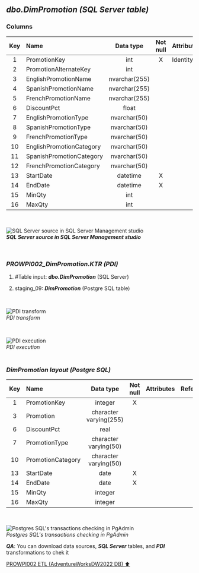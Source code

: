 ## **_dbo.DimPromotion (SQL Server table)_**  

### Columns  

| Key	| Name                     | Data type    | Not null | Attributes | References            | Description       |
| :-: | :----------------------- | :----------: | :------: | :--------- | :-------------------- | :---------------- |
| 1   | PromotionKey             | int          | X        | Identity   |                       | PK                |
| 2   | PromotionAlternateKey    | int          |          |            |                       | deprecated        |
| 3   | EnglishPromotionName     | nvarchar(255)|          |            |                       | Promotion         |
| 4   | SpanishPromotionName     | nvarchar(255)|          |            |                       | deprecated        |
| 5   | FrenchPromotionName      | nvarchar(255)|          |            |                       | deprecated        |
| 6   | DiscountPct              | float        |          |            |                       |                   |
| 7   | EnglishPromotionType     | nvarchar(50) |          |            |                       | PromotionType     |
| 8   | SpanishPromotionType	   | nvarchar(50) |          |            |                       | deprecated        |
| 9   | FrenchPromotionType      | nvarchar(50) |          |            |                       | deprecated        |
| 10  | EnglishPromotionCategory | nvarchar(50) |          |            |                       | PromotionCategory |
| 11  | SpanishPromotionCategory | nvarchar(50) |          |            |                       | deprecated        |
| 12  | FrenchPromotionCategory  | nvarchar(50) |          |            |                       | deprecated        |
| 13  | StartDate                | datetime     | X        |            |                       |                   |
| 14  | EndDate                  | datetime     | X        |            |                       |                   |
| 15  | MinQty                   | int          |          |            |                       |                   |
| 16  | MaxQty                   | int          |          |            |                       |                   |

   <p><br></p>  

![SQL Server source in SQL Server Management studio](https://i.imgur.com/OZ0NoVs.png)  
**_SQL Server source in SQL Server Management studio_**  

   <p><br></p>  

### **_PROWPI002\_DimPromotion.KTR (PDI)_**   
1. #Table input: **_dbo.DimPromotion_** (SQL Server)  
2. staging_09: **_DimPromotion_** (Postgre SQL table)
 
   <p><br></p>  

  ![PDI transform](https://i.imgur.com/jRO7coJ.png)  
  _PDI transform_  

  <p><br></p>  

  ![PDI execution](https://i.imgur.com/bU5fFw4.png)  
  _PDI execution_ 

### **_<p><br>DimPromotion layout (Postgre SQL)</p>_**  

| Key	| Name                     | Data type               | Not null | Attributes | References            | Description       |
| :-: | :----------------------- | :---------------------: | :------: | :--------- | :-------------------- | :---------------- |
| 1   | PromotionKey             | integer                 | X        |            |                       | PK                |
| 3   | Promotion                | character varying(255)  |          |            |                       |                   |
| 6   | DiscountPct              | real                    |          |            |                       |                   |
| 7   | PromotionType            | character varying(50)   |          |            |                       |                   |
| 10  | PromotionCategory        | character varying(50)   |          |            |                       |                   |
| 13  | StartDate                | date                    | X        |            |                       |                   |
| 14  | EndDate                  | date                    | X        |            |                       |                   |
| 15  | MinQty                   | integer                 |          |            |                       |                   |
| 16  | MaxQty                   | integer                 |          |            |                       |                   |
  
   <p><br></p>  
 
  ![Postgres SQL's transactions checking in PgAdmin](https://i.imgur.com/iFEcju8.png)  
  _Postgres SQL's transactions checking in PgAdmin_  

  **_QA_**: You can download data sources, **_SQL Server_** tables, and **_PDI_** transformations to chek it  

[PROWPI002 ETL (AdventureWorksDW2022 DB) :arrow_up:](prowpi002_etl_adventureworksdw2022_db.md)